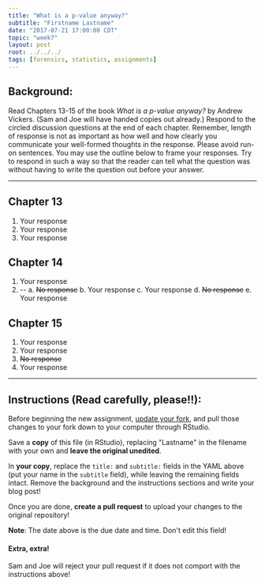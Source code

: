 ```yaml
---
title: "What is a p-value anyway?"
subtitle: "Firstname Lastname"
date: "2017-07-21 17:00:00 CDT"
topic: "week7"
layout: post
root: ../../../
tags: [forensics, statistics, assignments]
---
```

 
## Background:

Read Chapters 13-15 of the book *What is a p-value anyway?* by Andrew Vickers. (Sam and Joe will have handed copies out already.) Respond to the circled discussion questions at the end of each chapter. Remember, length of response is not as important as how well and how clearly you communicate your well-formed thoughts in the response. Please avoid run-on sentences. You may use the outline below to frame your responses. Try to respond in such a way so that the reader can tell what the question was without having to write the question out before your answer. 

-----

## Chapter 13

1. Your response
2. Your response 
3. Your response 

## Chapter 14

1. Your response
2. --
    a. ~~No response~~
    b. Your response
    c. Your response
    d. ~~No response~~
    e. Your response

## Chapter 15 

1. Your response
2. Your response
3. ~~No response~~
4. Your response

___
 
## Instructions (Read carefully, please!!):

Before beginning the new assignment, [update your fork](https://github.com/CSAFE-ISU/REU-blog/blob/master/update_instructions/Update_instructions.md), and pull those changes to your fork down to your computer through RStudio. 

Save a **copy** of this file (in RStudio), replacing "Lastname" in the filename with your own and **leave the original unedited**.

In **your copy**, replace the `title:` and `subtitle:` fields in the YAML above (put your name in the `subtitle` field), while leaving the remaining fields intact. Remove the background and the instructions sections and write your blog post! 

Once you are done, **create a pull request** to upload your changes to the original repository!

**Note**: The date above is the due date and time. Don't edit this field! 

#### Extra, extra!  

Sam and Joe will reject your pull request if it does not comport with the instructions above! 
